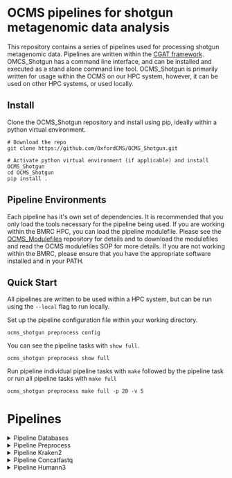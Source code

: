 # OCMS pipelines for shotgun metagenomic data analysis
This repository contains a series of pipelines used for processing shotgun metagenomic data. Pipelines are written within the [CGAT framework](https://github.com/cgat-developers/cgat-core). OMCS_Shotgun has a command line interface, and can be installed and executed as a stand alone command line tool. OCMS_Shotgun is primarily written for usage within the OCMS on our HPC system, however, it can be used on other HPC systems, or used locally.

## Install
Clone the OCMS_Shotgun repository and install using pip, ideally within a python virtual environment.

```
# Download the repo
git clone https://github.com/OxfordCMS/OCMS_Shotgun.git

# Activate python virtual environment (if applicable) and install OCMS_Shotgun
cd OCMS_Shotgun
pip install .
```

## Pipeline Environments
Each pipeline has it's own set of dependencies. It is recommended that you only load the tools necessary for the pipeline being used. If you are working within the BMRC HPC, you can load the pipeline modulefile. Please see the [OCMS_Modulefiles](https://github.com/OxfordCMS/OCMS_Modulefiles) repository for details and to download the modulefiles and read the OCMS modulefiles SOP for more details. If you are not working within the BMRC, please ensure that you have the appropriate software installed and in your PATH.

## Quick Start
All pipelines are written to be used within a HPC system, but can be run using the `--local` flag to run locally. 

Set up the pipeline configuration file within your working directory.

```
ocms_shotgun preprocess config
```

You can see the pipeline tasks with `show full`. 

```
ocms_shotgun preprocess show full
```

Run pipeline individual pipeline tasks with `make` followed by the pipeline task or run all pipeline tasks with `make full`

```
ocms_shotgun preprocess make full -p 20 -v 5
```

# Pipelines

<details>
  <summary>Pipeline Databases</summary>

Each pipeline requires certain databases and indexes to run. For consistency between members of the group and to ensure compatibility with the different tool chains on the BMRC we have developed pipeline_databases. The pipeline is designed to either download pre-built index files (e.g. kraken2) or to download flat files and index them with a particular tool.

### Dependencies

The software dependencies are the same as for the pipelines below. If you are working on BMRC then please also see [OCMS_Modulefiles](https://github.com/OxfordCMS/OCMS_Modulefiles) for an explanation of how to set up your environment.

### Configuration

To create a pipeline.yml file for configuration type

```
ocms_shotgun databases config
```

Edit this file with versions of software for database creation.

### Run pipeline_databases

There are no inout files specified as the task dependencies are created on the fly. If you only want to create databases for a single pipeline then you can use, for example,

```
ocms_shotgun databases make buildPreprocessDatabases
```

which will build the databases for the preprocess pipeline. If you want to produce databases for every pipeline in OCMS_Shotgun repository then you can use

```
ocms_shotgun databases make full
```

Note that some database files that are downloaded from various repositories are very large and so may take some hours to download.

### Output

The structure of the output for the "full" pipeline is as follows:
```
microbiome/
|--genomes/
|  |-human/
|    |-build/
|      |-build.fa.gz
|   |-mouse/
|     |-build
|       |-build.fa.gz
|
|--SRPRISM/
|  |-human/
|    |-build/
|      |-GCC-version/
|        |-srprism-version/
|          |-build.srprism*
|  |-mouse 
|    |-build/
|      |-GCC-version/
|        |-srprism-version/
|          |-build.srprism*
|
|--bmtool/
|  |-human/
|    |-build/
|      |-GCC-version/
|        |-bmtool-version/
|          |-build.bitmask
|  |-mouse 
|    |-build/
|      |-GCC-version/
|        |-bmtool-version/
|          |-build.bitmask
|
|--kraken2/
|   |-kraken2-version/
|     |-database_version/
|       |-database_files
|
|--sortmerna/
|  |-GCC-version/
|    |-sortmerna-version/
|      |-rrna/
|        |-smr_*.fasta
|      |-index/
|        |-smr_*.db
```
</details>

<details>
  <summary>Pipeline Preprocess</summary>

## Pipeline Preprocess
This pipeline pre-processes shotgun metagenome or metatranscriptome data. It performes the following:

* summarise raw input read counts
* remove duplicate sequences with Cdhit
* removeAdapters with Trimmomatic
* remove rRNA with SortMeRNA
* remove host reads with SortMeRNA
* mask low complexity reads with bmtagger
* summrise preprocessed read counts

### Dependencies

Software requirements:

| Software      |
|---------------|
| CDHIT         |
| CDHITauxtools |
| SortMeRNA     |
| bmtagger      |
| BBMap         |
| SAMtools      |
| SRPRISM       |
| Trimmomatic   |

If using OCMS_Modulefiles you can simply load the modules:

```
module load pipelines/preprocess
```

### Configuration
Initiate the configuration file.

```
ocms_shotgun preprocess config
```

### Input files
Pipeline preprocess takes in single or paired end reads. Input files should use the notation `fastq.1.gz`, `fastq.2.gz`. Input files should be located in the working directory, alternatively, an input directory called `input.dir` can be specified in the yml with:

```
# pipeline.yml
location_fastq: 1
```

### Pipeline tasks

```
Task = "mkdir('read_count_summary.dir')   before pipeline_preprocess.countInputReads "
Task = 'pipeline_preprocess.countInputReads'
Task = "mkdir('reads_deduped.dir')   before pipeline_preprocess.removeDuplicates "
Task = 'pipeline_preprocess.removeDuplicates'
Task = "mkdir('reads_adaptersRemoved.dir')   before pipeline_preprocess.removeAdapters "
Task = 'pipeline_preprocess.removeAdapters'
Task = "mkdir('reads_rrnaRemoved.dir')   before pipeline_preprocess.removeRibosomalRNA "
Task = 'pipeline_preprocess.removeRibosomalRNA'
Task = "mkdir('reads_hostRemoved.dir')   before pipeline_preprocess.removeHost "
Task = 'pipeline_preprocess.removeHost'                                                 
Task = "mkdir('reads_dusted.dir')   before pipeline_preprocess.maskLowComplexity "
Task = 'pipeline_preprocess.maskLowComplexity'
Task = 'pipeline_preprocess.countOutputReads'
Task = 'pipeline_preprocess.collateReadCounts'
Task = 'pipeline_preprocess.summarizeReadCounts'
Task = 'pipeline_preprocess.full'         
```

### Run pipeline_preprocess
The pipeline must have input fastq files with the notation `.fastq.1.gz` and `pipeline.yml` in working directory. Set the number of jobs `-p` equal to the number of samples.

```
ocms_shotgun preprocess make full -p 20 -v 5
```

### Output
```
# Summary of reads remaining after each task
processing_summary.tsv

# output reads after serial filtering steps
reads_dusted.dir/

```

</details>

<details>
  <summary>Pipeline Kraken2</summary>

## Pipeline Kraken2
Uses Kraken2 to classify paired-end reads
Uses Bracken to estimate abundances at every taxonomic level
Uses Taxonkit to generate a taxonomy file listing taxonomic lineage in mpa style

### Dependencies
Taxonkit requires NCBI taxonomy files, which can be downloaded from the [NCBI FTP](https://ftp.ncbi.nlm.nih.gov/pub/taxonomy/taxdump.tar.gz). Path to directory of taxonomy files is specified in the `taxdump` parameter in the yml. 

Software requirements:

| Software	|
|---------------|
| Kraken2	|
| Bracken       |
| taxonkit	|


If using OCMS_Modulefiles you can simply load the modules:

```
module load pipelines/kraken2

```

### Configuration
Initiate the configuration file.

```
ocms_shotgun kraken2 config
```

### Input files
Pipeline kraken2 takes in single or paired end reads. Input files should use the notation `fastq.1.gz`, `fastq.2.gz`. Input files should be located in the working directory.

### Pipeline tasks

```
Task = "mkdir('taxonomy.dir')   before pipeline_kraken2.translateTaxonomy "
Task = "mkdir('bracken.dir')   before pipeline_kraken2.runBracken "
Task = 'pipeline_kraken2.runBracken'
Task = 'pipeline_kraken2.checkBrackenLevels'
Task = 'pipeline_kraken2.mergeBracken'
Task = 'pipeline_kraken2.translateTaxonomy'
Task = 'pipeline_kraken2.full'
```

### Run pipeline_kraken2
The pipeline must have input fastq files with the notation `.fastq.1.gz` and `pipeline.yml` in working directory. Set the number of jobs `-p` to 7 times the number of samples (so Bracken can be run on all taxonomic levels in parallel), however please be mindful of the number of jobs.

```
ocms_shotgun kraken2 make full -p 140 -v 5
```

### Output
```
# classified reads
kraken.dir/

# estimated abundances
bracken.dir/

# showing taxonomy as mpa-styled lineages
taxonomy.dir/

# counts with taxonomy information added as feature names
counts.dir/
```

### Building a report

A generic report for kraken2/bracken outputs can be generated using the .Rmd file that is present in the repository. To build the report you must ensure that you have R loaded and have the relevant dependencies installed:

| R dependencies |
|----------------|
| OCMSutility    |
| ggplot2        |
| yaml           |


You can then run:

```
ocms_shotgun kraken2 make build_report
```

The resulting html file will be at ./report.dir/pipeline_kraken2_report.html


</details>


<details>
  <summary>Pipeline Concatfastq</summary>

## Pipeline Concatfastq
This pipelines concatenates paired-end reads into one file. This is helpful when running Humann3.

### Dependencies
No dependencies

### Configuration
No configuration file needed

### Input files
Paired end reads should end in the notation `fastq.1.gz` and `fastq.2.gz`. Input files located in working directory.

### Run pipeline_concatfastq
Set number of jobs `-p` to the number of samples

```
ocms_shotgun concatfastq make full -p 20 -v 5
```

### Output
Concatenated fastq files located in `concat.dir/`

</details>

<details>
  <summary>Pipeline Humann3</summary>

## Pipeline Humann3
This pipeline performs functional profiling of fastq files using Humann3.

### Dependencies
This pipeline was written for Humann3 v3.8 and Metaphlan 3.1. If you're not working within BMRC, Humann3 and Metaphlan3 need to be installed according to their developers' instructions. 

Software requirements:

| Software	|
|---------------|
| Bowtie2       |
| MetaPhlAn     |
| humann        |
| DIAMOND       |
| R             |
| Pandoc        |

If using OCMS_Modulefiles you can simply load the modules:

```
module load pipelines/humann3
```

### Configuration
Initiate configuration file

```
ocms_shotgun humann3 config
```

### Input files
Humann3 takes in single end reads. If you have paired-end reads, paired-ends need to be concatenated into one file. Concatenating paired-end fastqs can be done with ` pipeline_concatfastq`. Input files should end in the notation `fastq.gz`, located in the working directory.

### Pipeline tasks

```
Task = "mkdir('humann3.dir')   before pipeline_humann3.runHumann3 "
Task = 'pipeline_humann3.runHumann3'
Task = 'pipeline_humann3.mergePathCoverage'
Task = 'pipeline_humann3.mergePathAbundance'
Task = 'pipeline_humann3.mergeGeneFamilies'
Task = 'pipeline_humann3.mergeMetaphlan'
Task = 'pipeline_humann3.splitMetaphlan'
```

### Run pipeline_humann3
Set number of jobs `-p` to number of samples.

```
ocms_shotgun humann3 make full -p 20 -v 5
```

### Output
Humann3 outputs for each sample are in their respective sample directories under `humann.dir`.
Humann3 outputs are automatically compressed once they are created. Metaphlan taxa abundances (`<sample>_metaphlan_bugs_list.tsv.gz` are moved out of the temporary direcory created by Humann3 and compressed. Metaphlan taxa abundances are split according by taxonomic levels. Each of the Humann3 outputs for all samples are merged into their respective files `merged_genefamilies.tsv`, `merged_pathabundance.tsv`, `merged_pathcoverage.tsv`, `merged_metaphlan.tsv`.

```
humann.dir/
    |- sample1/
    |- sample2/
    ...
    |- samplen/
        |- samplen_genefamilies.tsv.gz
	|- samplen_pathabundance.tsv.gz
	|- samplen_pathcoverage.tsv.gz
	|- samplen_metaphlan_bugs_list.tsv.gz
	|- samplen_humann_temp.tar.gz
    |- merged_genefamilies.tsv
    |- merged_metaphlan.tsv
    |- merged_metaphlan_class.tsv
    |- merged_metaphlan_family.tsv
    |- merged_metaphlan_genus.tsv
    |- merged_metaphlan_order.tsv
    |- merged_metaphlan_phylum.tsv
    |- merged_metaphlan_species.tsv
    |- merged_pathabundance.tsv
    |- merged_pathcoverage.tsv
```

### Report
Generate a report on humann3 results

```
ocms_shotgun humann3 make build_report
```

</details>
